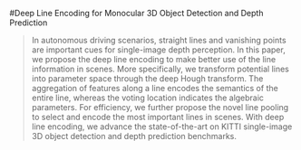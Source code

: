 #Deep Line Encoding for Monocular 3D Object Detection and Depth Prediction
>In autonomous driving scenarios, straight lines and vanishing points are important cues for single-image depth perception. In this paper, we propose the deep line encoding to make better use of the line information in scenes. More specifically, we transform potential lines into parameter space through the deep Hough transform. The aggregation of features along a line encodes the semantics of the entire line, whereas the voting location indicates the algebraic parameters. For efficiency, we further propose the novel line pooling to select and encode the most important lines in scenes. With deep line encoding, we advance the state-of-the-art on KITTI single-image 3D object detection and depth prediction benchmarks. 
